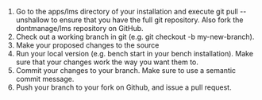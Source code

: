 
1. Go to the apps/lms directory of your installation and execute git pull --unshallow to ensure that you have the full git repository. Also fork the dontmanage/lms repository on GitHub.
1. Check out a working branch in git (e.g. git checkout -b my-new-branch).
1. Make your proposed changes to the source
1. Run your local version (e.g. bench start in your bench installation). Make sure that your changes work the way you want them to.
1. Commit your changes to your branch. Make sure to use a semantic commit message.
1. Push your branch to your fork on Github, and issue a pull request.
